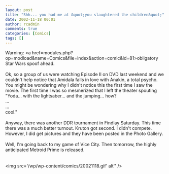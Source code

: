 ```yaml
---
layout: post
title: "Shh... you had me at &quot;you slaughtered the children&quot;"
date: 2002-11-18 00:01
author: rcadmin
comments: true
categories: [Comics]
tags: []
---
```

Warning: <a href=modules.php?op=modload&name=Comics&file=index&action=comic&id=81>obligatory Star Wars spoof</a> ahead.
<br />
<br />
Ok, so a group of us were watching Episode II on DVD last weekend and we couldn't help notice that Amidala falls in love with Anakin, a total psycho. You might be wondering why I didn't notice this the first time I saw the movie. The first time I was so mesmerized that I left the theater spouting "Yoda... with the lightsaber... and the jumping... how?
<br />
...
<br />
...
<br />
cool."
<br />
<br />
Anyway, there was another DDR tournament in Findlay Saturday. This time there was a much better turnout. Kruton got second. I didn't compete. However, I did get pictures and they have been posted in the Photo Gallery.
<br />
<br />
Well, I'm going back to my game of Vice City. Then tomorrow, the highly anticipated Metroid Prime is released.
<br />
<br /><br /><!--more--><img src='/wp/wp-content/comics/20021118.gif' alt'' />
